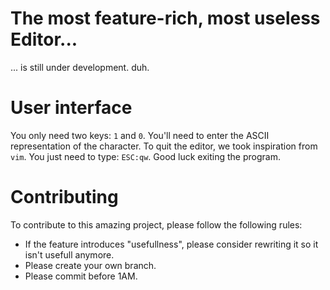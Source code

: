 # The most feature-rich, most useless Editor...

... is still under development. duh.

# User interface

You only need two keys: `1` and `0`. You'll need to enter the ASCII representation of the character. To quit the editor, we took inspiration from `vim`. You just need to type: `ESC:qw`. Good luck exiting the program.

# Contributing

To contribute to this amazing project, please follow the following rules:
 - If the feature introduces "usefullness", please consider rewriting it so it isn't usefull anymore.
 - Please create your own branch.
 - Please commit before 1AM.

